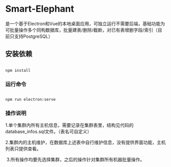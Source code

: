 # Smart-Elephant

​		是一个基于Electron和Vue的本地桌面应用，可独立运行不需要后端，基础功能为可批量操作多个同构数据库，批量建表/删除/截断，对已有表增删字段/索引（目前只支持PostgreSQL）



## 安装依赖

```

npm install

```



### 运行命令

```

npm run electron:serve

```



### 操作说明

​	1.单个集群内所有主机信息，需要记录在集群表里，结构见代码的database_infos.sql文件。（表名可自定义）

​	2.集群内的主机维护，在数据库上述表中自行维护信息，没有提供界面功能，主机列表只提供查看。

​	3.所有操作均要先选择集群，之后的操作针对集群所有机器批量操作。